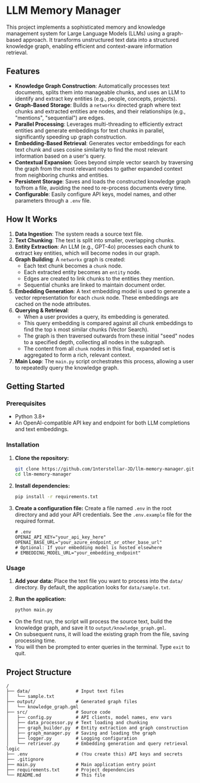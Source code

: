 # LLM Memory Manager

This project implements a sophisticated memory and knowledge management system for Large Language Models (LLMs) using a graph-based approach. It transforms unstructured text data into a structured knowledge graph, enabling efficient and context-aware information retrieval.

## Features

- **Knowledge Graph Construction**: Automatically processes text documents, splits them into manageable chunks, and uses an LLM to identify and extract key entities (e.g., people, concepts, projects).
- **Graph-Based Storage**: Builds a `networkx` directed graph where text chunks and extracted entities are nodes, and their relationships (e.g., "mentions", "sequential") are edges.
- **Parallel Processing**: Leverages multi-threading to efficiently extract entities and generate embeddings for text chunks in parallel, significantly speeding up graph construction.
- **Embedding-Based Retrieval**: Generates vector embeddings for each text chunk and uses cosine similarity to find the most relevant information based on a user's query.
- **Contextual Expansion**: Goes beyond simple vector search by traversing the graph from the most relevant nodes to gather expanded context from neighboring chunks and entities.
- **Persistent Storage**: Saves and loads the constructed knowledge graph to/from a file, avoiding the need to re-process documents every time.
- **Configurable**: Easily configure API keys, model names, and other parameters through a `.env` file.

## How It Works

1.  **Data Ingestion**: The system reads a source text file.
2.  **Text Chunking**: The text is split into smaller, overlapping chunks.
3.  **Entity Extraction**: An LLM (e.g., GPT-4o) processes each chunk to extract key entities, which will become nodes in our graph.
4.  **Graph Building**: A `networkx` graph is created:
    -   Each text chunk becomes a `chunk` node.
    -   Each extracted entity becomes an `entity` node.
    -   Edges are created to link chunks to the entities they mention.
    -   Sequential chunks are linked to maintain document order.
5.  **Embedding Generation**: A text embedding model is used to generate a vector representation for each `chunk` node. These embeddings are cached on the node attributes.
6.  **Querying & Retrieval**:
    -   When a user provides a query, its embedding is generated.
    -   This query embedding is compared against all chunk embeddings to find the top `k` most similar chunks (Vector Search).
    -   The graph is then traversed outwards from these initial "seed" nodes to a specified depth, collecting all nodes in the subgraph.
    -   The content from all `chunk` nodes in this final, expanded set is aggregated to form a rich, relevant context.
7.  **Main Loop**: The `main.py` script orchestrates this process, allowing a user to repeatedly query the knowledge graph.

## Getting Started

### Prerequisites

-   Python 3.8+
-   An OpenAI-compatible API key and endpoint for both LLM completions and text embeddings.

### Installation

1.  **Clone the repository:**
    ```bash
    git clone https://github.com/1nterstellar-JD/llm-memory-manager.git
    cd llm-memory-manager
    ```

2.  **Install dependencies:**
    ```bash
    pip install -r requirements.txt
    ```

3.  **Create a configuration file:**
    Create a file named `.env` in the root directory and add your API credentials. See the `.env.example` file for the required format.
    ```dotenv
    # .env
    OPENAI_API_KEY="your_api_key_here"
    OPENAI_BASE_URL="your_azure_endpoint_or_other_base_url"
    # Optional: If your embedding model is hosted elsewhere
    # EMBEDDING_MODEL_URL="your_embedding_endpoint"
    ```

### Usage

1.  **Add your data:**
    Place the text file you want to process into the `data/` directory. By default, the application looks for `data/sample.txt`.

2.  **Run the application:**
    ```bash
    python main.py
    ```

-   On the first run, the script will process the source text, build the knowledge graph, and save it to `output/knowledge_graph.gml`.
-   On subsequent runs, it will load the existing graph from the file, saving processing time.
-   You will then be prompted to enter queries in the terminal. Type `exit` to quit.

## Project Structure

```
/
├── data/                 # Input text files
│   └── sample.txt
├── output/               # Generated graph files
│   └── knowledge_graph.gml
├── src/                  # Source code
│   ├── config.py         # API clients, model names, env vars
│   ├── data_processor.py # Text loading and chunking
│   ├── graph_builder.py  # Entity extraction and graph construction
│   ├── graph_manager.py  # Saving and loading the graph
│   ├── logger.py         # Logging configuration
│   └── retriever.py      # Embedding generation and query retrieval logic
├── .env                  # (You create this) API keys and secrets
├── .gitignore
├── main.py               # Main application entry point
├── requirements.txt      # Project dependencies
└── README.md             # This file
```
